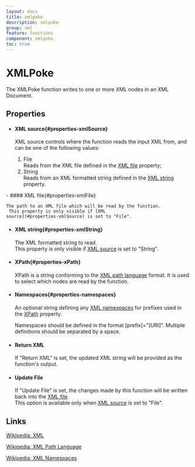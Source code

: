 ```yaml
---
layout: docs
title: xmlpoke
description: xmlpoke
group: xml
feature: functions
component: xmlpoke
toc: true
---
```

XMLPoke
=======

The XMLPoke function writes to one or more XML nodes in an XML Document.

Properties
----------

-  #### XML source{#properties-xmlSource}

    XML source controls where the function reads the input XML from, and
    can be one of the following values:

    1.  File  
        Reads from the XML file defined in the [XML
        file](#properties-xmlFile) property;
    2.  String  
        Reads from an XML formatted string defined in the [XML
        string](#properties-xmlString) property.
<p>
-  #### XML file{#properties-xmlFile}

    The path to an XML file which will be read by the function.  
     This property is only visible if [XML
    source](#properties-xmlSource) is set to "File".

-  #### XML string{#properties-xmlString}

    The XML formatted string to read.  
     This property is only visible if [XML
    source](#properties-xmlSource) is set to "String".

-  #### XPath{#properties-xPath}

    XPath is a string conforming to the [XML path
    language](#links-xPath) format. It is used to select which nodes are
    read by the function.

-  #### Namespaces{#properties-namespaces}

    An optional string defining any [XML
    namespaces](#links-xmlNamespaces) for prefixes used in the
    [XPath](#properties-xPath) property.

    Namespaces should be defined in the format [prefix]="[URI]".
    Multiple definitions should be separated by a space.

-  #### Return XML

    If "Return XML" is set, the updated XML string will be provided as
    the function's output.

-  #### Update File

    If "Update File" is set, the changes made by this function will be
    written back into the [XML file](#properties-xmlFile).  
     This option is available only when [XML
    source](#properties-xmlSource) is set to "File".

Links
-----

[Wikipedia: XML](http://en.wikipedia.org/wiki/XML)

<a id="links-xPath" />[Wikipedia: XML Path Language](http://en.wikipedia.org/wiki/XPath)

<a id="links-xmlNamespaces" />[Wikipedia: XML Namespaces](http://en.wikipedia.org/wiki/XML_Namespace)

